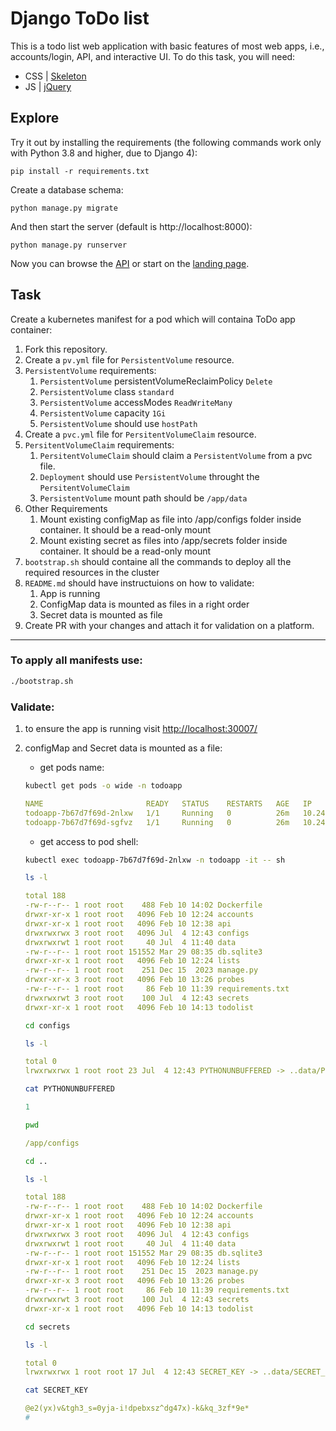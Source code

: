 # Django ToDo list

This is a todo list web application with basic features of most web apps, i.e., accounts/login, API, and interactive UI. To do this task, you will need:

- CSS | [Skeleton](http://getskeleton.com/)
- JS  | [jQuery](https://jquery.com/)

## Explore

Try it out by installing the requirements (the following commands work only with Python 3.8 and higher, due to Django 4):

```
pip install -r requirements.txt
```

Create a database schema:

```
python manage.py migrate
```

And then start the server (default is http://localhost:8000):

```
python manage.py runserver
```

Now you can browse the [API](http://localhost:8000/api/) or start on the [landing page](http://localhost:8000/).

## Task

Create a kubernetes manifest for a pod which will containa ToDo app container:

1. Fork this repository.
2. Create a `pv.yml` file for `PersistentVolume` resource.
3. `PersistentVolume` requirements:
    1. `PersistentVolume` persistentVolumeReclaimPolicy `Delete`
    2. `PersistentVolume` class `standard`
    3. `PersistentVolume` accessModes `ReadWriteMany`
    4. `PersistentVolume` capacity `1Gi`
    5. `PersistentVolume` should use `hostPath`
1. Create a `pvc.yml` file for `PersitentVolumeClaim` resource.
1. `PersitentVolumeClaim` requirements:
    1. `PersitentVolumeClaim` should claim a `PersistentVolume` from a pvc file.
    2. `Deployment` should use `PersistentVolume` throught the `PersitentVolumeClaim`
    3. `PersistentVolume` mount path should be `/app/data`
1. Other Requirements
    1. Mount existing configMap as file into /app/configs folder inside container. It should be a read-only mount
    2. Mount existing secret as files into /app/secrets folder inside container. It should be a read-only mount
1. `bootstrap.sh` should containe all the commands to deploy all the required resources in the cluster
1. `README.md` should have instructuions on how to validate:
    1. App is running
    1. ConfigMap data is mounted as files in a right order
    1. Secret data is mounted as file
1. Create PR with your changes and attach it for validation on a platform.

---

### To apply all manifests use:
```bash
./bootstrap.sh
```
### Validate:
  1) to ensure the app is running visit [http://localhost:30007/](http://localhost:30007/)
  2) configMap and Secret data is mounted as a file:
      - get pods name:
      ```bash
      kubectl get pods -o wide -n todoapp
      ```
      
      ```yaml
      NAME                       READY   STATUS    RESTARTS   AGE   IP           NODE           NOMINATED NODE   READINESS GATES
      todoapp-7b67d7f69d-2nlxw   1/1     Running   0          26m   10.244.2.2   kind-worker2   <none>           <none>
      todoapp-7b67d7f69d-sgfvz   1/1     Running   0          26m   10.244.1.2   kind-worker    <none>           <none>
      ```
      - get access to pod shell:
      ```bash
      kubectl exec todoapp-7b67d7f69d-2nlxw -n todoapp -it -- sh
      ```
      ```bash
      ls -l
      ```
      ```yaml
      total 188
      -rw-r--r-- 1 root root    488 Feb 10 14:02 Dockerfile
      drwxr-xr-x 1 root root   4096 Feb 10 12:24 accounts
      drwxr-xr-x 1 root root   4096 Feb 10 12:38 api
      drwxrwxrwx 3 root root   4096 Jul  4 12:43 configs
      drwxrwxrwt 1 root root     40 Jul  4 11:40 data
      -rw-r--r-- 1 root root 151552 Mar 29 08:35 db.sqlite3
      drwxr-xr-x 1 root root   4096 Feb 10 12:24 lists
      -rw-r--r-- 1 root root    251 Dec 15  2023 manage.py
      drwxr-xr-x 3 root root   4096 Feb 10 13:26 probes
      -rw-r--r-- 1 root root     86 Feb 10 11:39 requirements.txt
      drwxrwxrwt 3 root root    100 Jul  4 12:43 secrets
      drwxr-xr-x 1 root root   4096 Feb 10 14:13 todolist
      ```
      ```bash
      cd configs
      ```
      ```bash
      ls -l
      ```
      ```yaml
      total 0
      lrwxrwxrwx 1 root root 23 Jul  4 12:43 PYTHONUNBUFFERED -> ..data/PYTHONUNBUFFERED
      ```
      ```bash
      cat PYTHONUNBUFFERED
      ```
      ```yaml
      1
      ```
      ```bash
      pwd
      ```
      ```yaml
      /app/configs
      ```
      ```bash
      cd ..
      ```
      ```bash
      ls -l
      ```
      ```yaml
      total 188
      -rw-r--r-- 1 root root    488 Feb 10 14:02 Dockerfile
      drwxr-xr-x 1 root root   4096 Feb 10 12:24 accounts
      drwxr-xr-x 1 root root   4096 Feb 10 12:38 api
      drwxrwxrwx 3 root root   4096 Jul  4 12:43 configs
      drwxrwxrwt 1 root root     40 Jul  4 11:40 data
      -rw-r--r-- 1 root root 151552 Mar 29 08:35 db.sqlite3
      drwxr-xr-x 1 root root   4096 Feb 10 12:24 lists
      -rw-r--r-- 1 root root    251 Dec 15  2023 manage.py
      drwxr-xr-x 3 root root   4096 Feb 10 13:26 probes
      -rw-r--r-- 1 root root     86 Feb 10 11:39 requirements.txt
      drwxrwxrwt 3 root root    100 Jul  4 12:43 secrets
      drwxr-xr-x 1 root root   4096 Feb 10 14:13 todolist
      ```
      ```bash
      cd secrets
      ```
      ```bash
      ls -l
      ```
      ```yaml
      total 0
      lrwxrwxrwx 1 root root 17 Jul  4 12:43 SECRET_KEY -> ..data/SECRET_KEY
      ```
      ```bash
      cat SECRET_KEY
      ```
      ```yaml
      @e2(yx)v&tgh3_s=0yja-i!dpebxsz^dg47x)-k&kq_3zf*9e*
      #
      ```
